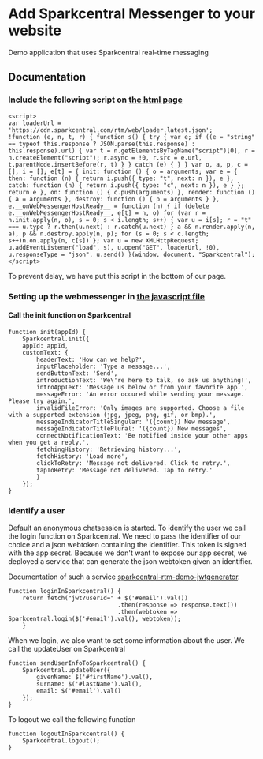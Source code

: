 # Add Sparkcentral Messenger to your website
Demo application that uses Sparkcentral real-time messaging

## Documentation
### Include the following script on [the html page](https://github.com/sparkcentral/sparkcentral-rtm-demo-jwtgenerator/blob/allinone/src/main/resources/static/index.html)
```
<script>
var loaderUrl = 'https://cdn.sparkcentral.com/rtm/web/loader.latest.json';
!function (e, n, t, r) { function s() { try { var e; if ((e = "string" == typeof this.response ? JSON.parse(this.response) : this.response).url) { var t = n.getElementsByTagName("script")[0], r = n.createElement("script"); r.async = !0, r.src = e.url, t.parentNode.insertBefore(r, t) } } catch (e) { } } var o, a, p, c = [], i = []; e[t] = { init: function () { o = arguments; var e = { then: function (n) { return i.push({ type: "t", next: n }), e }, catch: function (n) { return i.push({ type: "c", next: n }), e } }; return e }, on: function () { c.push(arguments) }, render: function () { a = arguments }, destroy: function () { p = arguments } }, e.__onWebMessengerHostReady__ = function (n) { if (delete e.__onWebMessengerHostReady__, e[t] = n, o) for (var r = n.init.apply(n, o), s = 0; s < i.length; s++) { var u = i[s]; r = "t" === u.type ? r.then(u.next) : r.catch(u.next) } a && n.render.apply(n, a), p && n.destroy.apply(n, p); for (s = 0; s < c.length; s++)n.on.apply(n, c[s]) }; var u = new XMLHttpRequest; u.addEventListener("load", s), u.open("GET", loaderUrl, !0), u.responseType = "json", u.send() }(window, document, "Sparkcentral");
</script>
```
To prevent delay, we have put this script in the bottom of our page.
### Setting up the webmessenger in [the javascript file](https://github.com/sparkcentral/sparkcentral-rtm-demo-jwtgenerator/blob/allinone/src/main/resources/static/js/app.js)
#### Call the init function on Sparkcentral
````
function init(appId) {
    Sparkcentral.init({
    appId: appId,
    customText: {
        headerText: 'How can we help?',
        inputPlaceholder: 'Type a message...',
        sendButtonText: 'Send',
        introductionText: 'We\'re here to talk, so ask us anything!',
        introAppText: 'Message us below or from your favorite app.',
        messageError: 'An error occured while sending your message. Please try again.',
        invalidFileError: 'Only images are supported. Choose a file with a supported extension (jpg, jpeg, png, gif, or bmp).',
        messageIndicatorTitleSingular: '({count}) New message',
        messageIndicatorTitlePlural: '({count}) New messages',
        connectNotificationText: 'Be notified inside your other apps when you get a reply.',
        fetchingHistory: 'Retrieving history...',
        fetchHistory: 'Load more',
        clickToRetry: 'Message not delivered. Click to retry.',
        tapToRetry: 'Message not delivered. Tap to retry.'
        }
    });
}
````
### Identify a user
Default an anonymous chatsession is started. To identify the user we call the login function on Sparkcentral. We need to pass the identifier of our choice and a json webtoken containing the identifier. This token is signed with the app secret. Because we don't want to expose our app secret, we deployed a service that can generate the json webtoken given an identifier.

Documentation of such a service [sparkcentral-rtm-demo-jwtgenerator](JWTGENERATOR.MD).

```
function loginInSparkcentral() {
    return fetch("jwt?userId=" + $('#email').val())
                               .then(response => response.text())
                               .then(webtoken => Sparkcentral.login($('#email').val(), webtoken));
    }
```
When we login, we also want to set some information about the user. We call the updateUser on Sparkcentral
```
function sendUserInfoToSparkcentral() {
    Sparkcentral.updateUser({
        givenName: $('#firstName').val(),
        surname: $('#lastName').val(),
        email: $('#email').val()
    });
}
```
To logout we call the following function
```
function logoutInSparkcentral() {
    Sparkcentral.logout();
}
